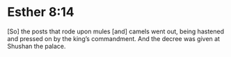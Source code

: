 # Esther 8:14

[So] the posts that rode upon mules [and] camels went out, being hastened and pressed on by the king’s commandment. And the decree was given at Shushan the palace.